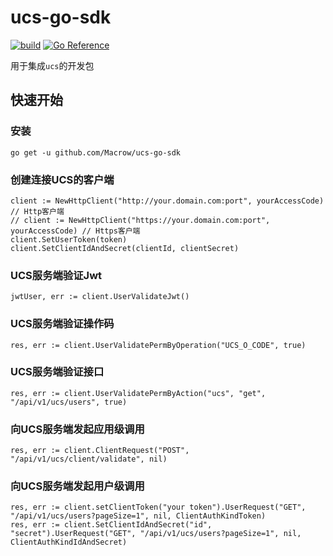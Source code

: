 # ucs-go-sdk

[![build](https://github.com/Macrow/ucs-go-sdk/actions/workflows/build.yml/badge.svg)](https://github.com/Macrow/ucs-go-sdk/actions/workflows/build.yml)
[![Go Reference](https://pkg.go.dev/badge/github.com/Macrow/ucs-go-sdk/v4.svg)](https://pkg.go.dev/github.com/Macrow/ucs-go-sdk)

用于集成```ucs```的开发包

## 快速开始

### 安装
```
go get -u github.com/Macrow/ucs-go-sdk
```

### 创建连接UCS的客户端
```
client := NewHttpClient("http://your.domain.com:port", yourAccessCode) // Http客户端
// client := NewHttpClient("https://your.domain.com:port", yourAccessCode) // Https客户端
client.SetUserToken(token)
client.SetClientIdAndSecret(clientId, clientSecret)
```

### UCS服务端验证Jwt
```
jwtUser, err := client.UserValidateJwt()
```

### UCS服务端验证操作码
```
res, err := client.UserValidatePermByOperation("UCS_O_CODE", true)
```

### UCS服务端验证接口
```
res, err := client.UserValidatePermByAction("ucs", "get", "/api/v1/ucs/users", true)
```

### 向UCS服务端发起应用级调用
```
res, err := client.ClientRequest("POST", "/api/v1/ucs/client/validate", nil)
```

### 向UCS服务端发起用户级调用
```
res, err := client.setClientToken("your token").UserRequest("GET", "/api/v1/ucs/users?pageSize=1", nil, ClientAuthKindToken)
res, err := client.SetClientIdAndSecret("id", "secret").UserRequest("GET", "/api/v1/ucs/users?pageSize=1", nil, ClientAuthKindIdAndSecret)
```
